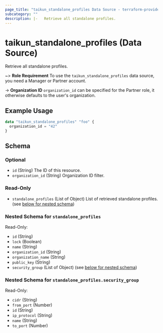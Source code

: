 ```yaml
---
page_title: "taikun_standalone_profiles Data Source - terraform-provider-taikun"
subcategory: ""
description: |-   Retrieve all standalone profiles.
---
```


# taikun_standalone_profiles (Data Source)

Retrieve all standalone profiles.

~> **Role Requirement** To use the `taikun_standalone_profiles` data source, you need a Manager or Partner account.

-> **Organization ID** `organization_id` can be specified for the Partner role, it otherwise defaults to the user's organization.

## Example Usage

```terraform
data "taikun_standalone_profiles" "foo" {
  organization_id = "42"
}
```

<!-- schema generated by tfplugindocs -->
## Schema

### Optional

- `id` (String) The ID of this resource.
- `organization_id` (String) Organization ID filter.

### Read-Only

- `standalone_profiles` (List of Object) List of retrieved standalone profiles. (see [below for nested schema](#nestedatt--standalone_profiles))

<a id="nestedatt--standalone_profiles"></a>
### Nested Schema for `standalone_profiles`

Read-Only:

- `id` (String)
- `lock` (Boolean)
- `name` (String)
- `organization_id` (String)
- `organization_name` (String)
- `public_key` (String)
- `security_group` (List of Object) (see [below for nested schema](#nestedobjatt--standalone_profiles--security_group))

<a id="nestedobjatt--standalone_profiles--security_group"></a>
### Nested Schema for `standalone_profiles.security_group`

Read-Only:

- `cidr` (String)
- `from_port` (Number)
- `id` (String)
- `ip_protocol` (String)
- `name` (String)
- `to_port` (Number)


